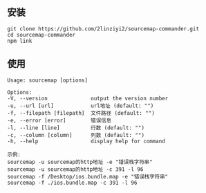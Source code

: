 ## 安装

    git clone https://github.com/2linziyi2/sourcemap-commander.git
    cd sourcemap-commander
    npm link

## 使用

    Usage: sourcemap [options]

    Options:
    -V, --version              output the version number
    -u, --url [url]            url地址 (default: "")
    -f, --filepath [filepath]  文件路径 (default: "")
    -e, --error [error]        错误信息
    -l, --line [line]          行数 (default: "")
    -c, --column [column]      列数 (default: "")
    -h, --help                 display help for command

    示例:
    sourcemap -u sourcemap的http地址 -e "错误栈字符串"
    sourcemap -u sourcemap的http地址 -c 391 -l 96
    sourcemap -f /Desktop/ios.bundle.map -e "错误栈字符串"
    sourcemap -f ./ios.bundle.map -c 391 -l 96